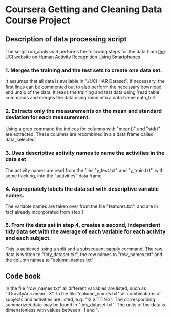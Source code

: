 # Coursera Getting and Cleaning Data Course Project

## Description of data processing script

The script run_analysis.R performs the following steps for the data from
[the UCI website on Human Activity Recognition Using Smartphones](
http://archive.ics.uci.edu/ml/datasets/Human+Activity+Recognition+Using+Smartphones)

### 1. Merges the training and the test sets to create one data set.

It assumes that all data is available in "./UCI HAR Dataset". If necessary, the first lines can be commented out to also perform the necessary download and unzip of the data. It reads the training and test data using 'read.table' commands and merges the data using rbind into a data frame data_full

### 2. Extracts only the measurements on the mean and standard deviation for each measurement. 
Using a grep command the indices for columns with "mean()" and "std()" are extracted. These columns are recombined in a a data frame called data_selected

### 3. Uses descriptive activity names to name the activities in the data set
The activity names are read from the files "y\_test.txt" and "y\_train.txt", with some hacking, into the "activities" data frame

### 4. Appropriately labels the data set with descriptive variable names. 
The variable names are taken over from the file "features.txt", and are in fact already incorporated from step 1.

### 5. From the data set in step 4, creates a second, independent tidy data set with the average of each variable for each activity and each subject.
This is achieved using a split and a subsequent sapply command. The raw data is written to "tidy\_dataset.txt", the row names to "row\_names.txt" and the column names to "column\_names.txt"

## Code book
In the file "row\_names.txt" all different variables are listed, such as "tGravityAcc.mean...X". In the file "column\_names.txt" all combinations of subjects and activities are listed, e.g. "12.SITTING". The corresponding summarized data may be found in "tidy_dataset.txt". The units of the data is dimensionless with values between -1 and 1.

